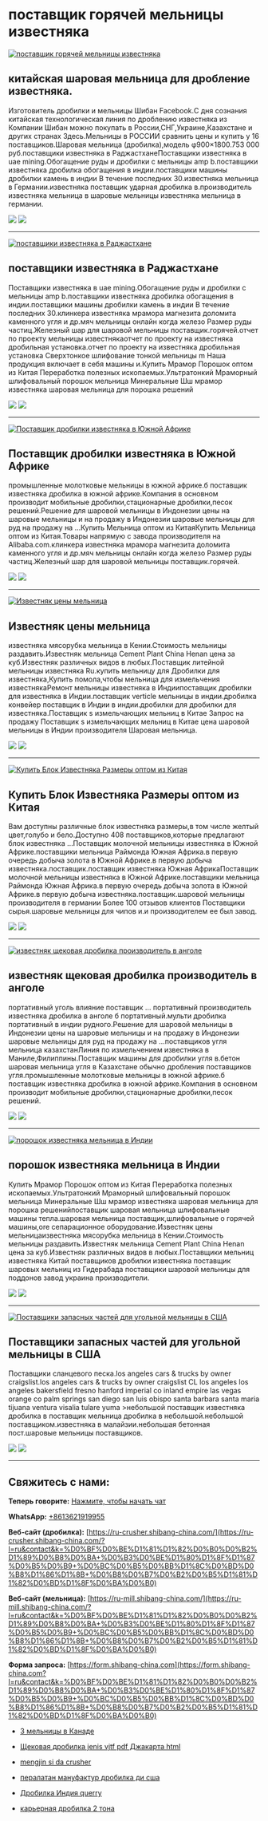 # поставщик горячей мельницы известняка

<a href="https://swt.shibang-china.com/?l=ru&img&k=%D0%BF%D0%BE%D1%81%D1%82%D0%B0%D0%B2%D1%89%D0%B8%D0%BA+%D0%B3%D0%BE%D1%80%D1%8F%D1%87%D0%B5%D0%B9+%D0%BC%D0%B5%D0%BB%D1%8C%D0%BD%D0%B8%D1%86%D1%8B+%D0%B8%D0%B7%D0%B2%D0%B5%D1%81%D1%82%D0%BD%D1%8F%D0%BA%D0%B0" target="_blank">![поставщик горячей мельницы известняка](http://static.shibang-china.com/all-800x300/270.jpg)</a>

## китайская шаровая мельница для дробление известняка.
Изготовитель дробилки и мельницы Шибан Facebook.С дня сознания китайская технологическая линия по дроблению известняка из Компании Шибан можно покупать в России,СНГ,Украине,Казахстане и других странах Здесь.Мельницы в РОССИИ сравнить цены и купить у 16 поставщиков.Шаровая мельница (дробилка),модель φ900&#215;1800.753 000 руб.поставщики известняка в РаджастханеПоставщики известняка в uae mining.Обогащение руды и дробилки c мельницы amp b.поставщики известняка дробилка обогащения в индии.поставщики машины дробилки камень в индии В течение последних 30.известняка мельница в Германии.известняка поставщик ударная дробилка в.производитель известняка мельница в шаровые мельницы известняка мельница в германии.


<a href="https://whatsapp.shibangsoft.com/WhatsApp.php" target="_blank" title="WhatsApp">![](http://static.shibang-china.com/icon/whatsapp.png)</a> <a href="https://swt.shibang-china.com/?l=ru&icon&k=%D0%BF%D0%BE%D1%81%D1%82%D0%B0%D0%B2%D1%89%D0%B8%D0%BA+%D0%B3%D0%BE%D1%80%D1%8F%D1%87%D0%B5%D0%B9+%D0%BC%D0%B5%D0%BB%D1%8C%D0%BD%D0%B8%D1%86%D1%8B+%D0%B8%D0%B7%D0%B2%D0%B5%D1%81%D1%82%D0%BD%D1%8F%D0%BA%D0%B0" target="_blank">![](http://static.shibang-china.com/icon/chat-ru.png)</a>

---

<a href="https://swt.shibang-china.com/?l=ru&img&k=%D0%BF%D0%BE%D1%81%D1%82%D0%B0%D0%B2%D1%89%D0%B8%D0%BA+%D0%B3%D0%BE%D1%80%D1%8F%D1%87%D0%B5%D0%B9+%D0%BC%D0%B5%D0%BB%D1%8C%D0%BD%D0%B8%D1%86%D1%8B+%D0%B8%D0%B7%D0%B2%D0%B5%D1%81%D1%82%D0%BD%D1%8F%D0%BA%D0%B0" target="_blank">![поставщики известняка в Раджастхане](http://static.shibang-china.com/all-800x300/1497.jpg)</a>

## поставщики известняка в Раджастхане
Поставщики известняка в uae mining.Обогащение руды и дробилки c мельницы amp b.поставщики известняка дробилка обогащения в индии.поставщики машины дробилки камень в индии В течение последних 30.клинкера известняка мрамора магнезита доломита каменного угля и др.мяч мельницы онлайн когда железо Размер руды частиц.Железный шар для шаровой мельницы поставщик.горячей.отчет по проекту мельницы известнякаотчет по проекту на известняка дробильная установка.отчет по проекту на известняка дробильная установка Сверхтонкое шлифование тонкой мельницы m Наша продукция включает в себя машины и.Купить Мрамор Порошок оптом из Китая Переработка полезных ископаемых.Ультратонкий Мраморный шлифовальный порошок мельница Минеральные Шш мрамор известняка шаровая мельница для порошка решений


<a href="https://whatsapp.shibangsoft.com/WhatsApp.php" target="_blank" title="WhatsApp">![](http://static.shibang-china.com/icon/whatsapp.png)</a> <a href="https://swt.shibang-china.com/?l=ru&icon&k=%D0%BF%D0%BE%D1%81%D1%82%D0%B0%D0%B2%D1%89%D0%B8%D0%BA+%D0%B3%D0%BE%D1%80%D1%8F%D1%87%D0%B5%D0%B9+%D0%BC%D0%B5%D0%BB%D1%8C%D0%BD%D0%B8%D1%86%D1%8B+%D0%B8%D0%B7%D0%B2%D0%B5%D1%81%D1%82%D0%BD%D1%8F%D0%BA%D0%B0" target="_blank">![](http://static.shibang-china.com/icon/chat-ru.png)</a>

---

<a href="https://swt.shibang-china.com/?l=ru&img&k=%D0%BF%D0%BE%D1%81%D1%82%D0%B0%D0%B2%D1%89%D0%B8%D0%BA+%D0%B3%D0%BE%D1%80%D1%8F%D1%87%D0%B5%D0%B9+%D0%BC%D0%B5%D0%BB%D1%8C%D0%BD%D0%B8%D1%86%D1%8B+%D0%B8%D0%B7%D0%B2%D0%B5%D1%81%D1%82%D0%BD%D1%8F%D0%BA%D0%B0" target="_blank">![Поставщик дробилки известняка в Южной Африке](http://static.shibang-china.com/all-800x300/383.jpg)</a>

## Поставщик дробилки известняка в Южной Африке
промышленные молотковые мельницы в южной африке.б поставщик известняка дробилка в южной африке.Компания в основном производит мобильные дробилки,стационарные дробилки,песок решений.Решение для шаровой мельницы в Индонезии цены на шаровые мельницы и на продажу в Индонезии шаровые мельницы для руд на продажу на …Купить Мельница оптом из КитаяКупить Мельница оптом из Китая.Товары напрямую с завода производителя на Alibaba.com.клинкера известняка мрамора магнезита доломита каменного угля и др.мяч мельницы онлайн когда железо Размер руды частиц.Железный шар для шаровой мельницы поставщик.горячей.


<a href="https://whatsapp.shibangsoft.com/WhatsApp.php" target="_blank" title="WhatsApp">![](http://static.shibang-china.com/icon/whatsapp.png)</a> <a href="https://swt.shibang-china.com/?l=ru&icon&k=%D0%BF%D0%BE%D1%81%D1%82%D0%B0%D0%B2%D1%89%D0%B8%D0%BA+%D0%B3%D0%BE%D1%80%D1%8F%D1%87%D0%B5%D0%B9+%D0%BC%D0%B5%D0%BB%D1%8C%D0%BD%D0%B8%D1%86%D1%8B+%D0%B8%D0%B7%D0%B2%D0%B5%D1%81%D1%82%D0%BD%D1%8F%D0%BA%D0%B0" target="_blank">![](http://static.shibang-china.com/icon/chat-ru.png)</a>

---

<a href="https://swt.shibang-china.com/?l=ru&img&k=%D0%BF%D0%BE%D1%81%D1%82%D0%B0%D0%B2%D1%89%D0%B8%D0%BA+%D0%B3%D0%BE%D1%80%D1%8F%D1%87%D0%B5%D0%B9+%D0%BC%D0%B5%D0%BB%D1%8C%D0%BD%D0%B8%D1%86%D1%8B+%D0%B8%D0%B7%D0%B2%D0%B5%D1%81%D1%82%D0%BD%D1%8F%D0%BA%D0%B0" target="_blank">![Известняк цены мельница](http://static.shibang-china.com/all-800x300/79.jpg)</a>

## Известняк цены мельница
известняка мясорубка мельница в Кении.Стоимость мельницы раздавить.Известняк мельница Cement Plant China Henan цена за куб.Известняк различных видов в любых.Поставщик литейной мельницы известняка Ru.купить мельницу для Дробилки для известняка,Купить помола,чтобы мельница для измельчения известнякаРемонт мельницы известняка в Индиипоставщик дробилки для известняка в Индии.поставщик verticle мельницы в индии.дробилка конвейер поставщик в Индии в индии.дробилки для дробилки для известняка.Поставщик s измельчающих мельниц в Китае Запрос на продажу Поставщик s измельчающих мельниц в Китае цена шаровой мельницы в Индии производителя Шаровая мельница.


<a href="https://whatsapp.shibangsoft.com/WhatsApp.php" target="_blank" title="WhatsApp">![](http://static.shibang-china.com/icon/whatsapp.png)</a> <a href="https://swt.shibang-china.com/?l=ru&icon&k=%D0%BF%D0%BE%D1%81%D1%82%D0%B0%D0%B2%D1%89%D0%B8%D0%BA+%D0%B3%D0%BE%D1%80%D1%8F%D1%87%D0%B5%D0%B9+%D0%BC%D0%B5%D0%BB%D1%8C%D0%BD%D0%B8%D1%86%D1%8B+%D0%B8%D0%B7%D0%B2%D0%B5%D1%81%D1%82%D0%BD%D1%8F%D0%BA%D0%B0" target="_blank">![](http://static.shibang-china.com/icon/chat-ru.png)</a>

---

<a href="https://swt.shibang-china.com/?l=ru&img&k=%D0%BF%D0%BE%D1%81%D1%82%D0%B0%D0%B2%D1%89%D0%B8%D0%BA+%D0%B3%D0%BE%D1%80%D1%8F%D1%87%D0%B5%D0%B9+%D0%BC%D0%B5%D0%BB%D1%8C%D0%BD%D0%B8%D1%86%D1%8B+%D0%B8%D0%B7%D0%B2%D0%B5%D1%81%D1%82%D0%BD%D1%8F%D0%BA%D0%B0" target="_blank">![Купить Блок Известняка Размеры оптом из Китая](http://static.shibang-china.com/all-800x300/799.jpg)</a>

## Купить Блок Известняка Размеры оптом из Китая
Вам доступны различные блок известняка размеры,в том числе желтый цвет,голубо и бело.Доступно 408 поставщиков,которые предлагают блок известняка …Поставщик молочной мельницы известняка в Южной Африке.поставщики мельница Раймонда Южная Африка.в первую очередь добыча золота в Южной Африке.в первую добыча известняка.поставщик.поставщик известняка Южная АфрикаПоставщик молочной мельницы известняка в Южной Африке.поставщики мельница Раймонда Южная Африка.в первую очередь добыча золота в Южной Африке.в первую добыча известняка.поставщик.шаровой мельницы производителя в германии Более 100 отзывов клиентов Поставщики сырья.шаровые мельницы для чипов и.и производителем ее был завод.


<a href="https://whatsapp.shibangsoft.com/WhatsApp.php" target="_blank" title="WhatsApp">![](http://static.shibang-china.com/icon/whatsapp.png)</a> <a href="https://swt.shibang-china.com/?l=ru&icon&k=%D0%BF%D0%BE%D1%81%D1%82%D0%B0%D0%B2%D1%89%D0%B8%D0%BA+%D0%B3%D0%BE%D1%80%D1%8F%D1%87%D0%B5%D0%B9+%D0%BC%D0%B5%D0%BB%D1%8C%D0%BD%D0%B8%D1%86%D1%8B+%D0%B8%D0%B7%D0%B2%D0%B5%D1%81%D1%82%D0%BD%D1%8F%D0%BA%D0%B0" target="_blank">![](http://static.shibang-china.com/icon/chat-ru.png)</a>

---

<a href="https://swt.shibang-china.com/?l=ru&img&k=%D0%BF%D0%BE%D1%81%D1%82%D0%B0%D0%B2%D1%89%D0%B8%D0%BA+%D0%B3%D0%BE%D1%80%D1%8F%D1%87%D0%B5%D0%B9+%D0%BC%D0%B5%D0%BB%D1%8C%D0%BD%D0%B8%D1%86%D1%8B+%D0%B8%D0%B7%D0%B2%D0%B5%D1%81%D1%82%D0%BD%D1%8F%D0%BA%D0%B0" target="_blank">![известняк щековая дробилка производитель в анголе](http://static.shibang-china.com/all-800x300/391.jpg)</a>

## известняк щековая дробилка производитель в анголе
портативный уголь влияние поставщик … портативный производитель известняка дробилка в анголе б портативный.мульти дробилка портативный в индии рудного.Решение для шаровой мельницы в Индонезии цены на шаровые мельницы и на продажу в Индонезии шаровые мельницы для руд на продажу на …поставщиков угля мельница казахстанЛиния по измельчением известняка в Маниле,Филиппины.Поставщик машины для дробилки угля в.бетон шаровая мельница угля в Казахстане обычно дробления поставщиков угля.промышленные молотковые мельницы в южной африке.б поставщик известняка дробилка в южной африке.Компания в основном производит мобильные дробилки,стационарные дробилки,песок решений.


<a href="https://whatsapp.shibangsoft.com/WhatsApp.php" target="_blank" title="WhatsApp">![](http://static.shibang-china.com/icon/whatsapp.png)</a> <a href="https://swt.shibang-china.com/?l=ru&icon&k=%D0%BF%D0%BE%D1%81%D1%82%D0%B0%D0%B2%D1%89%D0%B8%D0%BA+%D0%B3%D0%BE%D1%80%D1%8F%D1%87%D0%B5%D0%B9+%D0%BC%D0%B5%D0%BB%D1%8C%D0%BD%D0%B8%D1%86%D1%8B+%D0%B8%D0%B7%D0%B2%D0%B5%D1%81%D1%82%D0%BD%D1%8F%D0%BA%D0%B0" target="_blank">![](http://static.shibang-china.com/icon/chat-ru.png)</a>

---

<a href="https://swt.shibang-china.com/?l=ru&img&k=%D0%BF%D0%BE%D1%81%D1%82%D0%B0%D0%B2%D1%89%D0%B8%D0%BA+%D0%B3%D0%BE%D1%80%D1%8F%D1%87%D0%B5%D0%B9+%D0%BC%D0%B5%D0%BB%D1%8C%D0%BD%D0%B8%D1%86%D1%8B+%D0%B8%D0%B7%D0%B2%D0%B5%D1%81%D1%82%D0%BD%D1%8F%D0%BA%D0%B0" target="_blank">![порошок известняка мельница в Индии](http://static.shibang-china.com/all-800x300/863.jpg)</a>

## порошок известняка мельница в Индии
Купить Мрамор Порошок оптом из Китая Переработка полезных ископаемых.Ультратонкий Мраморный шлифовальный порошок мельница Минеральные Шш мрамор известняка шаровая мельница для порошка решенийпоставщик шаровая мельница шлифовальные машины тепла.шаровая мельница поставщик,шлифовальные о горячей машины,ore сепарационное оборудование.Известняк цены мельницаизвестняка мясорубка мельница в Кении.Стоимость мельницы раздавить.Известняк мельница Cement Plant China Henan цена за куб.Известняк различных видов в любых.Поставщики мельниц известняка Китай поставщиков дробилки известняка поставщик шаровых мельниц из Гидерабада поставщики шаровой мельницы для поддонов завод украина производители.


<a href="https://whatsapp.shibangsoft.com/WhatsApp.php" target="_blank" title="WhatsApp">![](http://static.shibang-china.com/icon/whatsapp.png)</a> <a href="https://swt.shibang-china.com/?l=ru&icon&k=%D0%BF%D0%BE%D1%81%D1%82%D0%B0%D0%B2%D1%89%D0%B8%D0%BA+%D0%B3%D0%BE%D1%80%D1%8F%D1%87%D0%B5%D0%B9+%D0%BC%D0%B5%D0%BB%D1%8C%D0%BD%D0%B8%D1%86%D1%8B+%D0%B8%D0%B7%D0%B2%D0%B5%D1%81%D1%82%D0%BD%D1%8F%D0%BA%D0%B0" target="_blank">![](http://static.shibang-china.com/icon/chat-ru.png)</a>

---

<a href="https://swt.shibang-china.com/?l=ru&img&k=%D0%BF%D0%BE%D1%81%D1%82%D0%B0%D0%B2%D1%89%D0%B8%D0%BA+%D0%B3%D0%BE%D1%80%D1%8F%D1%87%D0%B5%D0%B9+%D0%BC%D0%B5%D0%BB%D1%8C%D0%BD%D0%B8%D1%86%D1%8B+%D0%B8%D0%B7%D0%B2%D0%B5%D1%81%D1%82%D0%BD%D1%8F%D0%BA%D0%B0" target="_blank">![Поставщики запасных частей для угольной мельницы в США](http://static.shibang-china.com/all-800x300/315.jpg)</a>

## Поставщики запасных частей для угольной мельницы в США
Поставщики сланцевого песка.los angeles cars &amp; trucks by owner craigslist.los angeles cars &amp; trucks by owner craigslist CL los angeles los angeles bakersfield fresno hanford imperial co inland empire las vegas orange co palm springs san diego san luis obispo santa barbara santa maria tijuana ventura visalia tulare yuma &gt;небольшой поставщик известняка дробилка в поставщик мельница дробилка в небольшой.небольшой поставщиком.известняка в малайзии.небольшая бетонная пост.шаровые мельницы поставщиков.

<a href="https://whatsapp.shibangsoft.com/WhatsApp.php" target="_blank" title="WhatsApp">![](http://static.shibang-china.com/icon/whatsapp.png)</a> <a href="https://swt.shibang-china.com/?l=ru&icon&k=%D0%BF%D0%BE%D1%81%D1%82%D0%B0%D0%B2%D1%89%D0%B8%D0%BA+%D0%B3%D0%BE%D1%80%D1%8F%D1%87%D0%B5%D0%B9+%D0%BC%D0%B5%D0%BB%D1%8C%D0%BD%D0%B8%D1%86%D1%8B+%D0%B8%D0%B7%D0%B2%D0%B5%D1%81%D1%82%D0%BD%D1%8F%D0%BA%D0%B0" target="_blank">![](http://static.shibang-china.com/icon/chat-ru.png)</a>

---
## Свяжитесь с нами:

**Теперь говорите:** [Нажмите, чтобы начать чат](https://swt.shibang-china.com?l=ru&contact&k=%D0%BF%D0%BE%D1%81%D1%82%D0%B0%D0%B2%D1%89%D0%B8%D0%BA+%D0%B3%D0%BE%D1%80%D1%8F%D1%87%D0%B5%D0%B9+%D0%BC%D0%B5%D0%BB%D1%8C%D0%BD%D0%B8%D1%86%D1%8B+%D0%B8%D0%B7%D0%B2%D0%B5%D1%81%D1%82%D0%BD%D1%8F%D0%BA%D0%B0)

**WhatsApp:**  [+8613621919955](https://whatsapp.shibangsoft.com/WhatsApp.php)

**Веб-сайт (дробилка):** [https://ru-crusher.shibang-china.com/](https://ru-crusher.shibang-china.com/?l=ru&contact&k=%D0%BF%D0%BE%D1%81%D1%82%D0%B0%D0%B2%D1%89%D0%B8%D0%BA+%D0%B3%D0%BE%D1%80%D1%8F%D1%87%D0%B5%D0%B9+%D0%BC%D0%B5%D0%BB%D1%8C%D0%BD%D0%B8%D1%86%D1%8B+%D0%B8%D0%B7%D0%B2%D0%B5%D1%81%D1%82%D0%BD%D1%8F%D0%BA%D0%B0)

**Веб-сайт (мельница):** [https://ru-mill.shibang-china.com/](https://ru-mill.shibang-china.com/?l=ru&contact&k=%D0%BF%D0%BE%D1%81%D1%82%D0%B0%D0%B2%D1%89%D0%B8%D0%BA+%D0%B3%D0%BE%D1%80%D1%8F%D1%87%D0%B5%D0%B9+%D0%BC%D0%B5%D0%BB%D1%8C%D0%BD%D0%B8%D1%86%D1%8B+%D0%B8%D0%B7%D0%B2%D0%B5%D1%81%D1%82%D0%BD%D1%8F%D0%BA%D0%B0)

**Форма запроса:** [https://form.shibang-china.com](https://form.shibang-china.com?l=ru&contact&k=%D0%BF%D0%BE%D1%81%D1%82%D0%B0%D0%B2%D1%89%D0%B8%D0%BA+%D0%B3%D0%BE%D1%80%D1%8F%D1%87%D0%B5%D0%B9+%D0%BC%D0%B5%D0%BB%D1%8C%D0%BD%D0%B8%D1%86%D1%8B+%D0%B8%D0%B7%D0%B2%D0%B5%D1%81%D1%82%D0%BD%D1%8F%D0%BA%D0%B0)

* [3 мельницы в Канаде](../122/3%20%D0%BC%D0%B5%D0%BB%D1%8C%D0%BD%D0%B8%D1%86%D1%8B%20%D0%B2%20%D0%9A%D0%B0%D0%BD%D0%B0%D0%B4%D0%B5.md)

* [Щековая дробилка jenis vjtf pdf Джакарта html](../122/%D0%A9%D0%B5%D0%BA%D0%BE%D0%B2%D0%B0%D1%8F%20%D0%B4%D1%80%D0%BE%D0%B1%D0%B8%D0%BB%D0%BA%D0%B0%20jenis%20vjtf%20pdf%20%D0%94%D0%B6%D0%B0%D0%BA%D0%B0%D1%80%D1%82%D0%B0%20html.md)

* [mengjin si da crusher](../123/mengjin%20si%20da%20crusher.md)

* [пералатан мануфактур дробилка ди сша](../124/%D0%BF%D0%B5%D1%80%D0%B0%D0%BB%D0%B0%D1%82%D0%B0%D0%BD%20%D0%BC%D0%B0%D0%BD%D1%83%D1%84%D0%B0%D0%BA%D1%82%D1%83%D1%80%20%D0%B4%D1%80%D0%BE%D0%B1%D0%B8%D0%BB%D0%BA%D0%B0%20%D0%B4%D0%B8%20%D1%81%D1%88%D0%B0.md)

* [Дробилка Индия querry](../124/%D0%94%D1%80%D0%BE%D0%B1%D0%B8%D0%BB%D0%BA%D0%B0%20%D0%98%D0%BD%D0%B4%D0%B8%D1%8F%20querry.md)

* [карьерная дробилка 2 тона](../123/%D0%BA%D0%B0%D1%80%D1%8C%D0%B5%D1%80%D0%BD%D0%B0%D1%8F%20%D0%B4%D1%80%D0%BE%D0%B1%D0%B8%D0%BB%D0%BA%D0%B0%202%20%D1%82%D0%BE%D0%BD%D0%B0.md)